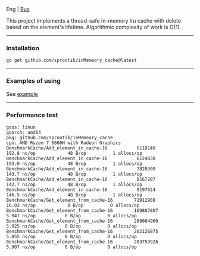 Eng | [Rus](./README-ru.md)   

This project implements a thread-safe in-memory lru cache with delete based on the element's lifetime.
Algorithmic complexity of work is O(1). 

*** 
### Installation  
```
go get github.com/sprootik/inMemeory_cache@latest
```

***
### Examples of using  
See [example](./examples/main.go)
***
### Performance test    

```
goos: linux
goarch: amd64
pkg: github.com/sprootik/inMemeory_cache
cpu: AMD Ryzen 7 6800H with Radeon Graphics         
BenchmarkCache/Add_element_in_cache-16           6118148               192.8 ns/op            48 B/op          1 allocs/op
BenchmarkCache/Add_element_in_cache-16           6124830               193.0 ns/op            48 B/op          1 allocs/op
BenchmarkCache/Add_element_in_cache-16           7820300               143.7 ns/op            48 B/op          1 allocs/op
BenchmarkCache/Add_element_in_cache-16           8167287               142.7 ns/op            48 B/op          1 allocs/op
BenchmarkCache/Add_element_in_cache-16           8197624               146.5 ns/op            48 B/op          1 allocs/op
BenchmarkCache/Get_element_from_cache-16        71912908                16.03 ns/op            0 B/op          0 allocs/op
BenchmarkCache/Get_element_from_cache-16        169807807                5.947 ns/op           0 B/op          0 allocs/op
BenchmarkCache/Get_element_from_cache-16        200084960                5.925 ns/op           0 B/op          0 allocs/op
BenchmarkCache/Get_element_from_cache-16        202126875                5.855 ns/op           0 B/op          0 allocs/op
BenchmarkCache/Get_element_from_cache-16        203759926                5.907 ns/op           0 B/op          0 allocs/op
```